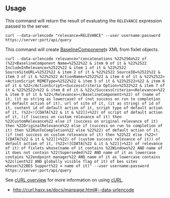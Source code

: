 Usage
---

This command will return the result of evaluating the `RELEVANCE` expression passed to the server.

    curl --data-urlencode "relevance=RELEVANCE" --user username:password https://server:port/api/query

This command will create [BaselineComponenet](https://forum.bigfix.com/t/sqlite-inspector-read-only-databases/13606/19)s XML from fixlet objects.

    curl --data-urlencode relevance="concatenations %22%250a%22 of (%22<BaselineComponent Name=%2522%22 & item 0 of it & %22%2522 IncludeInRelevance=%2522%22 & item 1 of it & %22%2522 SourceSiteURL=%2522%22 & item 2 of it & %22%2522 SourceID=%2522%22 & item 3 of it & %22%2522 ActionName=%2522%22 & item 4 of it & %22%2522><ActionScript MIMEType=%2522%22 & item 5 of it & %22%2522>%22 & item 6 of it & %22</ActionScript><SuccessCriteria Option=%2522%22 & item 7 of it & %22%2522>%22 & item 8 of it & %22</SuccessCriteria><Relevance>%22 & item 9 of it & %22</Relevance></BaselineComponent>%22) of (name of it, (it as string as lowercase) of (not success on run to completion of default action of it), url of site of it, (it as string) of id of it, content id of default action of it, script type of default action of it, (%22<![CDATA[%22 & it & %22]]>%22) of script of default action of it, (if (success on custom relevance of it) then %22CustomRelevance%22 else if (success on original relevance of it) then %22OriginalRelevance%22 else if (success on run to completion of it) then %22RunToCompletion%22 else %22%22) of default action of it, (if (not success on custom relevance of it) then %22%22 else (%22<![CDATA[%22 & it & %22]]>%22) of (custom success relevance of it)) of default action of it, (%22<![CDATA[%22 & it & %22]]>%22) of relevance of it) of fixlets whose(name of it contains %22Windows%22 AND name of it does not contain %22(Superseded)%22 AND name of it as lowercase contains %22endpoint manager%22 AND name of it as lowercase contains %22client%22 AND globally visible flag of it) of bes sites whose(%22BES Support%22 = name of it)" --user username:password https://server:port/api/query
    
See [cURL overview](../../README.md#cURL) for more information on using [cURL](http://curl.haxx.se/).

- http://curl.haxx.se/docs/manpage.html#--data-urlencode

